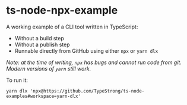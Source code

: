 # ts-node-npx-example

A working example of a CLI tool written in TypeScript:

- Without a build step
- Without a publish step
- Runnable directly from GitHub using either `npx` or `yarn dlx`

*Note: at the time of writing, `npx` has bugs and cannot run code from git.  Modern versions of `yarn` still work.*

To run it:

```shell
yarn dlx 'npx@https://github.com/TypeStrong/ts-node-examples#workspace=yarn-dlx'
```

